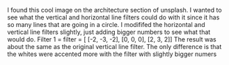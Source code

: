 
I found this cool image on the architecture section of unsplash. I wanted to see what the vertical and horizontal line filters could do with it since it has so many lines that are going in a circle. I modififed the horizontal and vertical line filters slightly, just adding bigger numbers to see what that would do.
Filter 1 = filter = [ [-2, -3, -2], [0, 0, 0], [2, 3, 2]]
The result was about the same as the original vertical line filter. The only difference is that the whites were accented more with the filter with slightly bigger numers 
